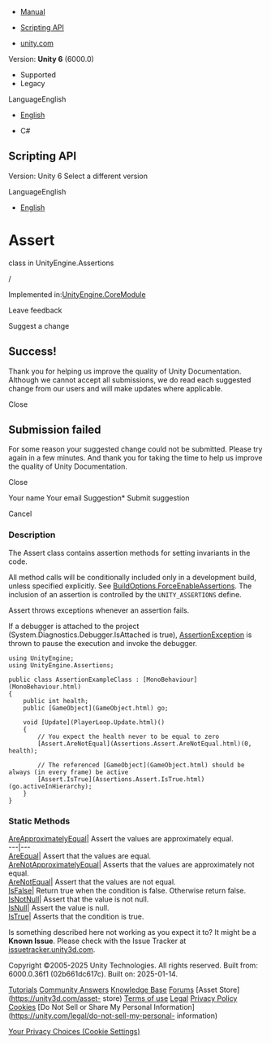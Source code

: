 [ ]()

  * [Manual](../Manual/index.html)
  * [Scripting API](../ScriptReference/index.html)

  * [unity.com](https://unity.com/)

Version: **Unity 6** (6000.0)

  * Supported
  * Legacy

LanguageEnglish

  * [English]()

  * C#

[ ](https://docs.unity3d.com)

## Scripting API

Version: Unity 6 Select a different version

LanguageEnglish

  * [English]()

# Assert

class in UnityEngine.Assertions

/

Implemented in:[UnityEngine.CoreModule](UnityEngine.CoreModule.html)

Leave feedback

Suggest a change

## Success!

Thank you for helping us improve the quality of Unity Documentation. Although
we cannot accept all submissions, we do read each suggested change from our
users and will make updates where applicable.

Close

## Submission failed

For some reason your suggested change could not be submitted. Please <a>try
again</a> in a few minutes. And thank you for taking the time to help us
improve the quality of Unity Documentation.

Close

Your name Your email Suggestion* Submit suggestion

Cancel

[ ]()

### Description

The Assert class contains assertion methods for setting invariants in the
code.

All method calls will be conditionally included only in a development build,
unless specified explicitly. See
[BuildOptions.ForceEnableAssertions](BuildOptions.ForceEnableAssertions.html).
The inclusion of an assertion is controlled by the `UNITY_ASSERTIONS` define.  
  
Assert throws exceptions whenever an assertion fails.  
  
If a debugger is attached to the project
(System.Diagnostics.Debugger.IsAttached is true),
[AssertionException](Assertions.AssertionException.html) is thrown to pause
the execution and invoke the debugger.

    
    
    using UnityEngine;
    using UnityEngine.Assertions;  
      
    public class AssertionExampleClass : [MonoBehaviour](MonoBehaviour.html)
    {
        public int health;
        public [GameObject](GameObject.html) go;  
      
        void [Update](PlayerLoop.Update.html)()
        {
            // You expect the health never to be equal to zero
            [Assert.AreNotEqual](Assertions.Assert.AreNotEqual.html)(0, health);  
      
            // The referenced [GameObject](GameObject.html) should be always (in every frame) be active
            [Assert.IsTrue](Assertions.Assert.IsTrue.html)(go.activeInHierarchy);
        }
    }
    

### Static Methods

[AreApproximatelyEqual](Assertions.Assert.AreApproximatelyEqual.html)| Assert
the values are approximately equal.  
---|---  
[AreEqual](Assertions.Assert.AreEqual.html)| Assert that the values are equal.  
[AreNotApproximatelyEqual](Assertions.Assert.AreNotApproximatelyEqual.html)|
Asserts that the values are approximately not equal.  
[AreNotEqual](Assertions.Assert.AreNotEqual.html)| Assert that the values are
not equal.  
[IsFalse](Assertions.Assert.IsFalse.html)| Return true when the condition is
false. Otherwise return false.  
[IsNotNull](Assertions.Assert.IsNotNull.html)| Assert that the value is not
null.  
[IsNull](Assertions.Assert.IsNull.html)| Assert the value is null.  
[IsTrue](Assertions.Assert.IsTrue.html)| Asserts that the condition is true.  
  
Is something described here not working as you expect it to? It might be a
**Known Issue**. Please check with the Issue Tracker at
[issuetracker.unity3d.com](https://issuetracker.unity3d.com).

Copyright ©2005-2025 Unity Technologies. All rights reserved. Built from:
6000.0.36f1 (02b661dc617c). Built on: 2025-01-14.

[Tutorials](https://unity3d.com/learn) [Community
Answers](https://answers.unity3d.com) [Knowledge
Base](https://support.unity3d.com/hc/en-us)
[Forums](https://forum.unity3d.com) [Asset Store](https://unity3d.com/asset-
store) [Terms of use](https://docs.unity3d.com/Manual/TermsOfUse.html)
[Legal](https://unity.com/legal) [Privacy
Policy](https://unity.com/legal/privacy-policy)
[Cookies](https://unity.com/legal/cookie-policy) [Do Not Sell or Share My
Personal Information](https://unity.com/legal/do-not-sell-my-personal-
information)

[Your Privacy Choices (Cookie Settings)](javascript:void\(0\);)

